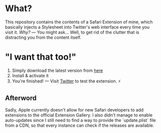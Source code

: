 # What?

This repository contains the contents of a Safari Extension of mine, which basically injects a Stylesheet into Twitter's web interface every time you visit it. *Why?* — You might ask... Well, to get rid of the clutter that is distracting you from the content itself.

# "I want that too!"
1. Simply download the latest version from [here][1]
2. Install & activate it
3. You're finished! — Visit [Twitter][2] to test the extension. :zap:

## Afterword

Sadly, Apple currently doesn't allow for new Safari developers to add extensions to the official Extension Gallery. I also didn't manage to enable auto-updates since I still need to find a way to provide the ´update.plist` file from a CDN, so that every instance can check if the releases are available.

[1]: https://github.com/leo/phoenix/releases/latest
[2]: https://twitter.com
